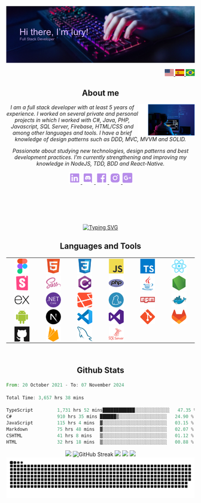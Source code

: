 <header> 

<img style="width: 100%; max-height: 400px" src="./assets/img/background-en.png" alt="" />

<div align="end">

<p>
<a href="https://github.com/iury-sousa13/iury-sousa13/blob/main/README.md">
<img style="width: 24px" src="./assets/icons/flags/united-states.svg" alt="" />
</a>

<a href="https://github.com/iury-sousa13/iury-sousa13/blob/main/README.es.md">
<img style="width: 24px"
    src="./assets/icons/flags/spain.svg" alt="" />
</a>

<a href="https://github.com/iury-sousa13/iury-sousa13/blob/main/README.pt.md">
<img style="width: 24px;" src="./assets/icons/flags/brazilian.svg" alt="" />
</a>

</p>
</div>

<h2>About me</h2>

<img align='right' alt='programmer' width=30% src="./assets/img/development.png">

<p>

<i>
I am a full stack developer with at least 5 years of experience. I worked on several private and personal projects in which I worked with C#, Java, PHP, Javascript, SQL Server, Firebase, HTML/CSS and among other languages and tools. I have a brief knowledge of design patterns such as DDD, MVC, MVVM and SOLID.

Passionate about studying new technologies, design patterns and best development practices. I'm currently strengthening and improving my knowledge in NodeJS, TDD, BDD and React-Native.
</i>

</p>


<p>

<a href="https://www.linkedin.com/in/iury-sousa/" target="_blank">
<img style="width: 2rem" src="./assets/icons/social/linkedin.svg" alt="LinkedIn" />
</a>

<a href="https://discord.com/channels/Iury#4771" target="_blank">
<img style="width: 2rem" src="./assets/icons/social/discord.svg" alt="Discord" />
</a>

<a href="https://www.facebook.com/iury.wemerson/" target="_blank">
<img style="width: 2rem" src="./assets/icons/social/facebook.svg" alt="Facebook" />
</a>

<a href="https://www.instagram.com/iurysousa13/" target="_blank">
<img style="width: 2rem;" src="./assets/icons/social/instagram.svg" alt="Instagram" />
</a>

<a href="mailto:iury.wemersonsousa@gmail.com" target="_blank">
<img style="width: 26px;" src="./assets/icons/social/google-plus.svg" alt="Google Plus" />
</a>

</p>

</header>

</br>
</br>

<div align="center">
    
[![Typing SVG](https://readme-typing-svg.herokuapp.com?color=%2336BCF7&size=24&center=true&multiline=true&width=996&lines=%22You+must+do+the+thing+you+think+you+cannot+do.%E2%80%9D+-++Eleanor+Roosevelt)](https://git.io/typing-svg)
    
<h2>Languages and Tools</h2>
    
<table width="100">
    <tr>
        <td align='center' width="190"><img align="center" src="https://raw.githubusercontent.com/devicons/devicon/master/icons/figma/figma-original.svg" alt="" width="40" /></td>
        <td align='center' width="190"><img align="center" src="https://raw.githubusercontent.com/devicons/devicon/master/icons/html5/html5-original.svg" alt="" width="40" /></td>
        <td align='center' width="190"><img align="center" src="https://raw.githubusercontent.com/devicons/devicon/master/icons/css3/css3-original.svg" alt="" width="40" /></td>
        <td align='center' width="190"><img align="center" src="https://raw.githubusercontent.com/devicons/devicon/master/icons/javascript/javascript-original.svg" alt="" width="40" /></td>
        <td align='center' width="190"><img align="center" src="https://raw.githubusercontent.com/devicons/devicon/master/icons/typescript/typescript-original.svg" alt="" width="40" /></td>
        <td align='center' width="190"><img align="center" src="https://raw.githubusercontent.com/devicons/devicon/master/icons/react/react-original.svg" alt="" width="40" /></td>
    </tr>
     <tr>
        <td align='center' width="190"><img align="center" src="https://raw.githubusercontent.com/devicons/devicon/master/icons/storybook/storybook-original.svg" alt="" width="40" /></td>
        <td align='center' width="190"><img align="center" src="https://raw.githubusercontent.com/devicons/devicon/master/icons/sass/sass-original.svg" alt="" width="40" /></td>
        <td align='center' width="190"><img align="center" src="https://raw.githubusercontent.com/devicons/devicon/master/icons/csharp/csharp-original.svg" alt="" width="40" /></td>
        <td align='center' width="190"><img align="center" src="https://raw.githubusercontent.com/devicons/devicon/master/icons/php/php-original.svg" alt="" width="40" /></td>
        <td align='center' width="190"><img align="center" src="https://raw.githubusercontent.com/devicons/devicon/master/icons/java/java-original.svg" alt="" width="40" /></td>
        <td align='center' width="190"><img align="center" src="https://raw.githubusercontent.com/devicons/devicon/master/icons/nodejs/nodejs-original.svg" alt="" width="40" /></td>
    </tr>
    <tr>
        <td align='center' width="190"><img align="center" src="https://raw.githubusercontent.com/devicons/devicon/master/icons/express/express-original.svg" alt="" width="40" /></td>
        <td align='center' width="190"><img align="center" src="https://raw.githubusercontent.com/devicons/devicon/master/icons/dotnetcore/dotnetcore-original.svg" alt="" width="40" /></td>
        <td align='center' width="190"><img align="center" src="https://raw.githubusercontent.com/devicons/devicon/master/icons/laravel/laravel-plain.svg" alt="" width="40" /></td>
        <td align='center' width="190"><img align="center" src="https://raw.githubusercontent.com/devicons/devicon/master/icons/yarn/yarn-original.svg" alt="" width="40" /></td>
        <td align='center' width="190"><img align="center" src="https://raw.githubusercontent.com/devicons/devicon/master/icons/npm/npm-original-wordmark.svg" alt="" width="40" /></td>
        <td align='center' width="190"><img align="center" src="https://raw.githubusercontent.com/devicons/devicon/master/icons/docker/docker-original.svg" alt="" width="40" /></td>
    </tr>
    <tr>
        <td align='center' width="190"><img align="center" src="https://raw.githubusercontent.com/devicons/devicon/master/icons/android/android-original.svg" alt="" width="40" /></td>
        <td align='center' width="190"><img align="center" src="https://raw.githubusercontent.com/devicons/devicon/master/icons/nextjs/nextjs-original.svg" alt="" width="40" /></td>
        <td align='center' width="190"><img align="center" src="https://raw.githubusercontent.com/devicons/devicon/master/icons/vscode/vscode-original.svg" alt="" width="40" /></td>
        <td align='center' width="190"><img align="center" src="https://raw.githubusercontent.com/devicons/devicon/master/icons/visualstudio/visualstudio-plain.svg" alt="" width="40" /></td>
        <td align='center' width="190"><img align="center" src="https://raw.githubusercontent.com/devicons/devicon/master/icons/git/git-original.svg" alt="" width="40" /></td>
        <td align='center' width="190"><img align="center" src="https://raw.githubusercontent.com/devicons/devicon/master/icons/gitlab/gitlab-original.svg" alt="" width="40" /></td>
    </tr>
    <tr>
         <td align='center' width="190"><img align="center" src="https://raw.githubusercontent.com/edent/SuperTinyIcons/master/images/svg/github.svg" alt="" width="40" /></td>
        <td align='center' width="190"><img align="center" src="https://raw.githubusercontent.com/devicons/devicon/master/icons/firebase/firebase-plain.svg" alt="" width="40" /></td>
        <td align='center' width="190"><img align="center" src="https://raw.githubusercontent.com/devicons/devicon/master/icons/mysql/mysql-original.svg" alt="" width="40" /></td>
        <td align='center' width="190"><img align="center" src="https://raw.githubusercontent.com/devicons/devicon/master/icons/microsoftsqlserver/microsoftsqlserver-plain-wordmark.svg" alt="" width="40" /></td>
    </tr>
    
</table>

</br>
    
<h2>Github Stats</h2>

<div align="left">
<!--START_SECTION:waka-->

```rust
From: 20 October 2021 - To: 07 November 2024

Total Time: 3,657 hrs 38 mins

TypeScript         1,731 hrs 52 mins████████████░░░░░░░░░░░░░   47.35 %
C#                 910 hrs 35 mins ██████▒░░░░░░░░░░░░░░░░░░   24.90 %
JavaScript         115 hrs 4 mins  ▓░░░░░░░░░░░░░░░░░░░░░░░░   03.15 %
Markdown           75 hrs 48 mins  ▓░░░░░░░░░░░░░░░░░░░░░░░░   02.07 %
CSHTML             41 hrs 8 mins   ▒░░░░░░░░░░░░░░░░░░░░░░░░   01.12 %
HTML               32 hrs 18 mins  ▒░░░░░░░░░░░░░░░░░░░░░░░░   00.88 %
```

<!--END_SECTION:waka-->
</div>

<img width="49.7%" src="https://github-readme-stats01.vercel.app/api?username=iury-sousa13&count_private=true&show_icons=true&theme=tokyonight&hide_border=true&include_all_commits=false">

<img width="49.7%" src="https://github-readme-streak-stats.herokuapp.com?user=iury-sousa13&theme=tokyonight&hide_border=true&locale=pt_BR&card_height=206" alt="GitHub Streak" />

<img width="100%" src="https://github-readme-stats01.vercel.app/api/top-langs/?username=iury-sousa13&count_private=true&theme=tokyonight&hide_border=true&layout=compact&card_width=994&include_all_commits=false">

<img width="100%" src="https://github-profile-summary-cards.vercel.app/api/cards/profile-details?username=iury-sousa13&theme=tokyonight">

<img width="100%" src="https://github-readme-activity-graph.vercel.app/graph?username=iury-sousa13&bg_color=0d1117&color=38BDAE&line=3178C6&point=BF91F3&area_color=053573&area=true&hide_border=true&grid=true&days=30">

<picture>
  <source media="(prefers-color-scheme: dark)" srcset="https://raw.githubusercontent.com/platane/platane/output/github-contribution-grid-snake-dark.svg">
  <source media="(prefers-color-scheme: light)" srcset="https://raw.githubusercontent.com/platane/platane/output/github-contribution-grid-snake.svg">
  <img alt="github contribution grid snake animation" src="https://raw.githubusercontent.com/platane/platane/output/github-contribution-grid-snake.svg">
</picture>
